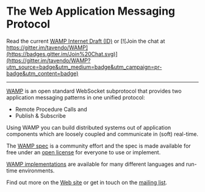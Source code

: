 # The Web Application Messaging Protocol

Read the current [WAMP Internet Draft (ID)](https://tools.ietf.org/html/draft-oberstet-hybi-tavendo-wamp-00) or [![Join the chat at https://gitter.im/tavendo/WAMP](https://badges.gitter.im/Join%20Chat.svg)](https://gitter.im/tavendo/WAMP?utm_source=badge&utm_medium=badge&utm_campaign=pr-badge&utm_content=badge)

---

[WAMP](http://wamp.ws) is an open standard WebSocket subprotocol that provides two application messaging patterns in one unified protocol:

* Remote Procedure Calls and
* Publish & Subscribe

Using WAMP you can build distributed systems out of application components which are loosely coupled and communicate in (soft) real-time.

The [WAMP spec](https://github.com/tavendo/WAMP/tree/master/spec) is a community effort and the spec is made available for free under an [open license](LEGAL.md) for everyone to use or implement.

[WAMP implementations](http://wamp.ws/implementations/) are available for many different languages and run-time environments.

Find out more on the [Web site](http://wamp.ws) or get in touch on the [mailing list](https://groups.google.com/group/wampws).
